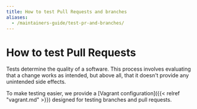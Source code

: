 ```yaml
---
title: How to test Pull Requests and branches
aliases:
  - /maintainers-guide/test-pr-and-branches/
---
```


# How to test Pull Requests

Tests determine the quality of a software. This process involves evaluating that a change works as intended, but above all, that it doesn't provide any unintended side effects.

To make testing easier, we provide a [Vagrant configuration]({{< relref "vagrant.md" >}}) designed for testing branches and pull requests.

